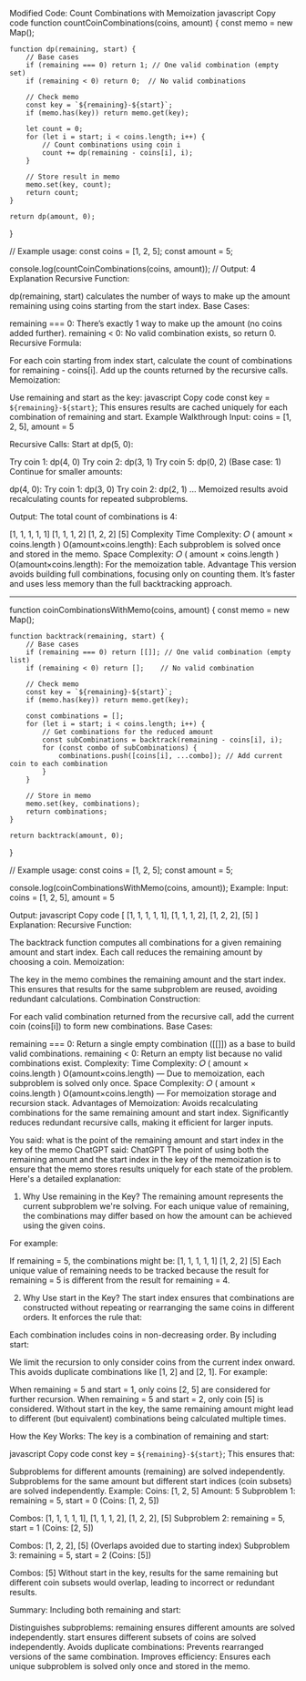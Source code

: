 Modified Code: Count Combinations with Memoization
javascript
Copy code
function countCoinCombinations(coins, amount) {
const memo = new Map();

    function dp(remaining, start) {
        // Base cases
        if (remaining === 0) return 1; // One valid combination (empty set)
        if (remaining < 0) return 0;  // No valid combinations

        // Check memo
        const key = `${remaining}-${start}`;
        if (memo.has(key)) return memo.get(key);

        let count = 0;
        for (let i = start; i < coins.length; i++) {
            // Count combinations using coin i
            count += dp(remaining - coins[i], i);
        }

        // Store result in memo
        memo.set(key, count);
        return count;
    }

    return dp(amount, 0);

}

// Example usage:
const coins = [1, 2, 5];
const amount = 5;

console.log(countCoinCombinations(coins, amount)); // Output: 4
Explanation
Recursive Function:

dp(remaining, start) calculates the number of ways to make up the amount remaining using coins starting from the start index.
Base Cases:

remaining === 0: There’s exactly 1 way to make up the amount (no coins added further).
remaining < 0: No valid combination exists, so return 0.
Recursive Formula:

For each coin starting from index start, calculate the count of combinations for remaining - coins[i].
Add up the counts returned by the recursive calls.
Memoization:

Use remaining and start as the key:
javascript
Copy code
const key = `${remaining}-${start}`;
This ensures results are cached uniquely for each combination of remaining and start.
Example Walkthrough
Input:
coins = [1, 2, 5], amount = 5

Recursive Calls:
Start at dp(5, 0):

Try coin 1: dp(4, 0)
Try coin 2: dp(3, 1)
Try coin 5: dp(0, 2) (Base case: 1)
Continue for smaller amounts:

dp(4, 0):
Try coin 1: dp(3, 0)
Try coin 2: dp(2, 1)
...
Memoized results avoid recalculating counts for repeated subproblems.

Output:
The total count of combinations is 4:

[1, 1, 1, 1, 1]
[1, 1, 1, 2]
[1, 2, 2]
[5]
Complexity
Time Complexity:
𝑂
(
amount
×
coins.length
)
O(amount×coins.length): Each subproblem is solved once and stored in the memo.
Space Complexity:
𝑂
(
amount
×
coins.length
)
O(amount×coins.length): For the memoization table.
Advantage
This version avoids building full combinations, focusing only on counting them. It’s faster and uses less memory than the full backtracking approach.

---

function coinCombinationsWithMemo(coins, amount) {
const memo = new Map();

    function backtrack(remaining, start) {
        // Base cases
        if (remaining === 0) return [[]]; // One valid combination (empty list)
        if (remaining < 0) return [];    // No valid combination

        // Check memo
        const key = `${remaining}-${start}`;
        if (memo.has(key)) return memo.get(key);

        const combinations = [];
        for (let i = start; i < coins.length; i++) {
            // Get combinations for the reduced amount
            const subCombinations = backtrack(remaining - coins[i], i);
            for (const combo of subCombinations) {
                combinations.push([coins[i], ...combo]); // Add current coin to each combination
            }
        }

        // Store in memo
        memo.set(key, combinations);
        return combinations;
    }

    return backtrack(amount, 0);

}

// Example usage:
const coins = [1, 2, 5];
const amount = 5;

console.log(coinCombinationsWithMemo(coins, amount));
Example:
Input:
coins = [1, 2, 5], amount = 5

Output:
javascript
Copy code
[
[1, 1, 1, 1, 1],
[1, 1, 1, 2],
[1, 2, 2],
[5]
]
Explanation:
Recursive Function:

The backtrack function computes all combinations for a given remaining amount and start index.
Each call reduces the remaining amount by choosing a coin.
Memoization:

The key in the memo combines the remaining amount and the start index.
This ensures that results for the same subproblem are reused, avoiding redundant calculations.
Combination Construction:

For each valid combination returned from the recursive call, add the current coin (coins[i]) to form new combinations.
Base Cases:

remaining === 0: Return a single empty combination ([[]]) as a base to build valid combinations.
remaining < 0: Return an empty list because no valid combinations exist.
Complexity:
Time Complexity:
𝑂
(
amount
×
coins.length
)
O(amount×coins.length) — Due to memoization, each subproblem is solved only once.
Space Complexity:
𝑂
(
amount
×
coins.length
)
O(amount×coins.length) — For memoization storage and recursion stack.
Advantages of Memoization:
Avoids recalculating combinations for the same remaining amount and start index.
Significantly reduces redundant recursive calls, making it efficient for larger inputs.

You said:
what is the point of the remaining amount and start index in the key of the memo
ChatGPT said:
ChatGPT
The point of using both the remaining amount and the start index in the key of the memoization is to ensure that the memo stores results uniquely for each state of the problem. Here's a detailed explanation:

1. Why Use remaining in the Key?
   The remaining amount represents the current subproblem we're solving. For each unique value of remaining, the combinations may differ based on how the amount can be achieved using the given coins.

For example:

If remaining = 5, the combinations might be:
[1, 1, 1, 1, 1]
[1, 2, 2]
[5]
Each unique value of remaining needs to be tracked because the result for remaining = 5 is different from the result for remaining = 4.

2. Why Use start in the Key?
   The start index ensures that combinations are constructed without repeating or rearranging the same coins in different orders. It enforces the rule that:

Each combination includes coins in non-decreasing order.
By including start:

We limit the recursion to only consider coins from the current index onward.
This avoids duplicate combinations like [1, 2] and [2, 1].
For example:

When remaining = 5 and start = 1, only coins [2, 5] are considered for further recursion.
When remaining = 5 and start = 2, only coin [5] is considered.
Without start in the key, the same remaining amount might lead to different (but equivalent) combinations being calculated multiple times.

How the Key Works:
The key is a combination of remaining and start:

javascript
Copy code
const key = `${remaining}-${start}`;
This ensures that:

Subproblems for different amounts (remaining) are solved independently.
Subproblems for the same amount but different start indices (coin subsets) are solved independently.
Example:
Coins: [1, 2, 5]
Amount: 5
Subproblem 1: remaining = 5, start = 0 (Coins: [1, 2, 5])

Combos: [1, 1, 1, 1, 1], [1, 1, 1, 2], [1, 2, 2], [5]
Subproblem 2: remaining = 5, start = 1 (Coins: [2, 5])

Combos: [1, 2, 2], [5] (Overlaps avoided due to starting index)
Subproblem 3: remaining = 5, start = 2 (Coins: [5])

Combos: [5]
Without start in the key, results for the same remaining but different coin subsets would overlap, leading to incorrect or redundant results.

Summary:
Including both remaining and start:

Distinguishes subproblems:
remaining ensures different amounts are solved independently.
start ensures different subsets of coins are solved independently.
Avoids duplicate combinations:
Prevents rearranged versions of the same combination.
Improves efficiency:
Ensures each unique subproblem is solved only once and stored in the memo.
